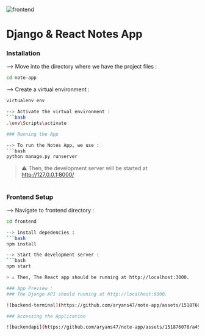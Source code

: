 ![frontend](https://github.com/aryans47/note-app/assets/151876078/3512b10f-db33-4996-a946-9d97a8e34247)


# Django & React Notes App
</div>

### Installation

--> Move into the directory where we have the project files : 
```bash
cd note-app

```

--> Create a virtual environment :
```bash
virtualenv env

--> Activate the virtual environment :
```bash
.\env\Scripts\activate

### Running the App

--> To run the Notes App, we use :
```bash
python manage.py runserver
```

> ⚠ Then, the development server will be started at http://127.0.0.1:8000/

#

### Frontend Setup

--> Navigate to frontend directory : 
```bash
cd frontend

--> install depedencies : 
```bash
npm install

--> Start the development server : 
```bash
npm start

> ⚠ Then, The React app should be running at http://localhost:3000.

### App Preview :
### The Django API should running at http://localhost:8000.

![backend-terminal](https://github.com/aryans47/note-app/assets/151876078/0a5997b6-123c-4376-bbda-f15bc96e0bdb)

### Accessing the Application

![backendapi](https://github.com/aryans47/note-app/assets/151876078/a45870b2-0717-4f11-ac2e-65c200ec5c9b)


